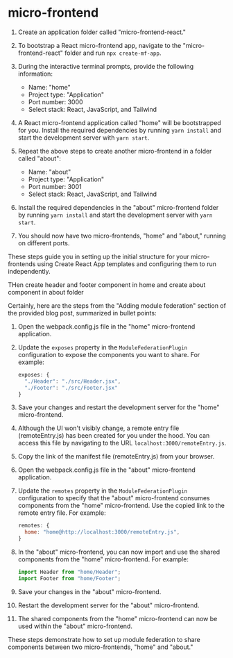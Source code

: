 # micro-frontend
1. Create an application folder called "micro-frontend-react."

2. To bootstrap a React micro-frontend app, navigate to the "micro-frontend-react" folder and run `npx create-mf-app`.

3. During the interactive terminal prompts, provide the following information:
   - Name: "home"
   - Project type: "Application"
   - Port number: 3000
   - Select stack: React, JavaScript, and Tailwind

4. A React micro-frontend application called "home" will be bootstrapped for you. Install the required dependencies by running `yarn install` and start the development server with `yarn start`.

5. Repeat the above steps to create another micro-frontend in a folder called "about":
   - Name: "about"
   - Project type: "Application"
   - Port number: 3001
   - Select stack: React, JavaScript, and Tailwind

6. Install the required dependencies in the "about" micro-frontend folder by running `yarn install` and start the development server with `yarn start`.

7. You should now have two micro-frontends, "home" and "about," running on different ports.

These steps guide you in setting up the initial structure for your micro-frontends using Create React App templates and configuring them to run independently.

THen create header and footer component in home and create about  component in about folder


Certainly, here are the steps from the "Adding module federation" section of the provided blog post, summarized in bullet points:

1. Open the webpack.config.js file in the "home" micro-frontend application.

2. Update the `exposes` property in the `ModuleFederationPlugin` configuration to expose the components you want to share. For example:
   ```javascript
   exposes: {
     "./Header": "./src/Header.jsx",
     "./Footer": "./src/Footer.jsx"
   }
   ```

3. Save your changes and restart the development server for the "home" micro-frontend.

4. Although the UI won't visibly change, a remote entry file (remoteEntry.js) has been created for you under the hood. You can access this file by navigating to the URL `localhost:3000/remoteEntry.js`.

5. Copy the link of the manifest file (remoteEntry.js) from your browser.

6. Open the webpack.config.js file in the "about" micro-frontend application.

7. Update the `remotes` property in the `ModuleFederationPlugin` configuration to specify that the "about" micro-frontend consumes components from the "home" micro-frontend. Use the copied link to the remote entry file. For example:
   ```javascript
   remotes: {
     home: "home@http://localhost:3000/remoteEntry.js",
   }
   ```

8. In the "about" micro-frontend, you can now import and use the shared components from the "home" micro-frontend. For example:
   ```javascript
   import Header from "home/Header";
   import Footer from "home/Footer";
   ```

9. Save your changes in the "about" micro-frontend.

10. Restart the development server for the "about" micro-frontend.

11. The shared components from the "home" micro-frontend can now be used within the "about" micro-frontend.

These steps demonstrate how to set up module federation to share components between two micro-frontends, "home" and "about."
